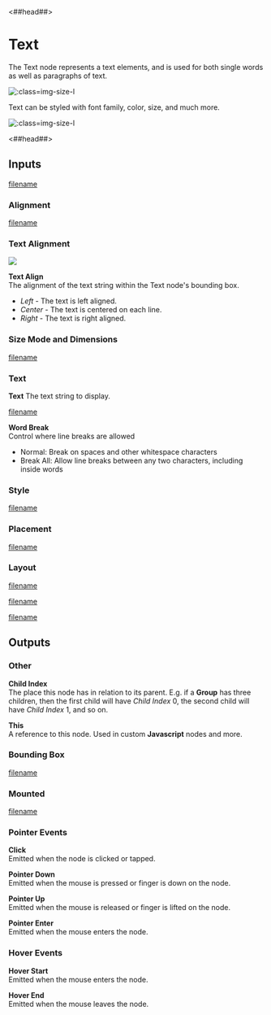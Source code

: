 <##head##>
# Text

The Text node represents a text elements, and is used for both single words as well as paragraphs of text. 

![](/text_visual.png ':class=img-size-l')

Text can be styled with font family, color, size, and much more. 

![](/text_node.png ':class=img-size-l')

<##head##>

## Inputs

[filename](../shared-props/inputs/margin-only/README.md ':include')

### Alignment

[filename](../shared-props/inputs/alignment/README.md ':include')

### Text Alignment

<div class="ndl-images">
    <img src="/nodes/visual/text-align.png" class="ndl-image small"></img>  
</div>

**Text Align**  
The alignment of the text string within the Text node's bounding box.

- _Left_ - The text is left aligned.
- _Center_ - The text is centered on each line.
- _Right_ - The text is right aligned.

### Size Mode and Dimensions
[filename](../shared-props/inputs/size-mode-and-dimensions/README.md ':include')

### Text

**Text** 
The text string to display.

[filename](../shared-props/inputs/text-styles/README.md ':include')

**Word Break**  
Control where line breaks are allowed
- Normal: Break on spaces and other whitespace characters
- Break All: Allow line breaks between any two characters, including inside words


### Style

[filename](../shared-props/inputs/visibility-styles/README.md ':include')

### Placement

[filename](../shared-props/inputs/placement-styles/README.md ':include')

### Layout
[filename](../shared-props/inputs/position/README.md ':include')

[filename](../shared-props/inputs/other/README.md ':include')

[filename](../shared-props/inputs/advanced-style/README.md ':include')

## Outputs

### Other

**Child Index**  
The place this node has in relation to its parent. E.g. if a **Group** has three children, then the first child will have _Child Index_ 0, the second child will have _Child Index_ 1, and so on.

**This**  
A reference to this node. Used in custom **Javascript** nodes and more.

### Bounding Box

[filename](../shared-props/outputs/bounding-box/README.md ':include')

### Mounted

[filename](../shared-props/outputs/mounted/README.md ':include')

### Pointer Events

**Click**  
Emitted when the node is clicked or tapped.

**Pointer Down**  
Emitted when the mouse is pressed or finger is down on the node.

**Pointer Up**  
Emitted when the mouse is released or finger is lifted on the node.

**Pointer Enter**  
Emitted when the mouse enters the node.

### Hover Events

**Hover Start**  
Emitted when the mouse enters the node.

**Hover End**  
Emitted when the mouse leaves the node.
